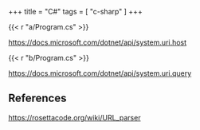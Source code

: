 +++
title = "C#"
tags = [ "c-sharp" ]
+++

{{< r "a/Program.cs" >}}

<https://docs.microsoft.com/dotnet/api/system.uri.host>

{{< r "b/Program.cs" >}}

<https://docs.microsoft.com/dotnet/api/system.uri.query>

## References

<https://rosettacode.org/wiki/URL_parser>
